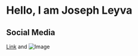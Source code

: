 # Hello, I am Joseph Leyva

## Social Media

[Link](https://www.facebook.com/jose.leyvacontreras) and ![Image](http://assets.stickpng.com/images/584ac2d03ac3a570f94a666d.png)
